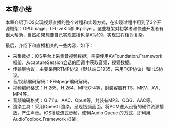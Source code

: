 ## 本章小结
本章介绍了iOS实现视频直播的整个过程和实现方式，在实现过程中用到了3个开源框架：GPUImage、LFLiveKit和IJKplayer。这些框架对初学者和快速开发者有很大帮助，当然如果想要自己实现直播也是可以的，实现过程相对复杂。

最后，介绍下和直播相关的一些内容，如下：

* 采集数据：iOS平台上采集音视频数据，需要使用AVFoundation.Framework框架，从captureSession会话的回调中获取音频，视频数据。
* 传输层协议：主要采用RTMP协议（默认端口1935，采用TCP协议）和HLS协议。
* 音/视频编码解码：FFMpege编码解码。
* 视频编码格式：H.265、H.264、MPEG-4等，封装容器有TS、MKV、AVI、MP4等。
* 音频编码格式：G.711μ、AAC、Opus等，封装有MP3、OGG、AAC等。
* 渲染工具：采用OpenGL渲染，呈现视频画面。将PCM送入设备的硬件资源播放，产生声音。iOS播放流式音频，使用Audio Queue 的方式，即利用AudioToolbox.Framework 框架。





